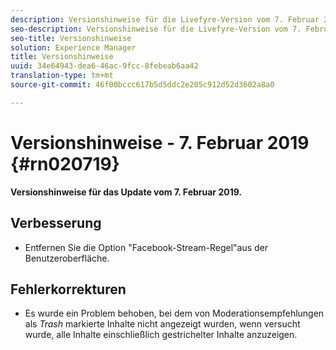 ```yaml
---
description: Versionshinweise für die Livefyre-Version vom 7. Februar 2019.
seo-description: Versionshinweise für die Livefyre-Version vom 7. Februar 2019.
seo-title: Versionshinweise
solution: Experience Manager
title: Versionshinweise
uuid: 34e64943-dea6-46ac-9fcc-8febeab6aa42
translation-type: tm+mt
source-git-commit: 46f00bccc617b5d5ddc2e205c912d52d3602a8a0

---
```



# Versionshinweise - 7. Februar 2019 {#rn020719}

**Versionshinweise für das Update vom 7. Februar 2019.**

## Verbesserung

* Entfernen Sie die Option "Facebook-Stream-Regel"aus der Benutzeroberfläche.

## Fehlerkorrekturen

* Es wurde ein Problem behoben, bei dem von Moderationsempfehlungen als *Trash* markierte Inhalte nicht angezeigt wurden, wenn versucht wurde, alle Inhalte einschließlich gestrichelter Inhalte anzuzeigen.